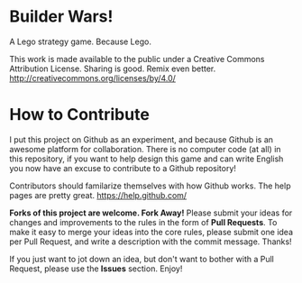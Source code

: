 # Builder Wars!
A Lego strategy game. Because Lego.

This work is made available to the public under a Creative Commons Attribution License. Sharing is good. Remix even better.
http://creativecommons.org/licenses/by/4.0/

# How to Contribute
I put this project on Github as an experiment, and because Github is an awesome platform for collaboration. There is no computer code (at all) in this repository, if you want to help design this game and can write English you now have an excuse to contribute to a Github repository!

Contributors should familarize themselves with how Github works. The help pages are pretty great.
https://help.github.com/

**Forks of this project are welcome. Fork Away!** Please submit your ideas for changes and improvements to the rules in the form of **Pull Requests**. To make it easy to merge your ideas into the core rules, please submit one idea per Pull Request, and write a description with the commit message. Thanks!

If you just want to jot down an idea, but don't want to bother with a Pull Request, please use the **Issues** section. Enjoy!
